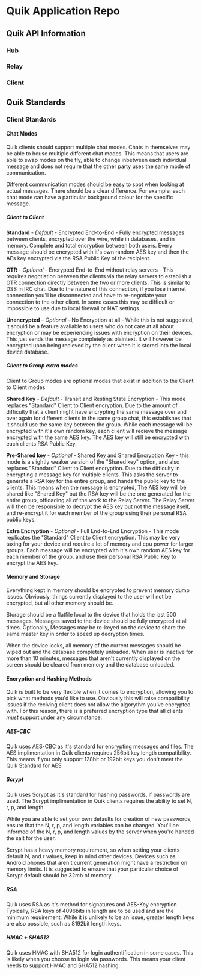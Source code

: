 # Quik Application Repo

## Quik API Information

### Hub


### Relay


### Client


## Quik Standards

### Client Standards

#### Chat Modes

Quik clients should support multiple chat modes. Chats in themselves may be able to house multiple different chat modes. This means that users are able to swap modes on the fly, able 
to change inbetween each individual message and does not require that the other party uses the same mode of communication. 

Different communication modes should be easy to spot when looking at actual messages. There should be a clear difference. 
    For example, each chat mode can have a particular background colour for the specific message. 

##### Client to Client

**Standard** - *Default* - Encrypted End-to-End - Fully encrypted messages between clients, encrypted over the wire, while in databases, and in memory. Complete and total encryption 
between both users. Every message should be encrypted with it's own random AES key and then the AEs key encrypted via the RSA Public Key of the recipient. 

**OTR** - *Optional* - Encrypted End-to-End without relay servers - This requires negotiation between the clients via the relay servers to establish a OTR connection directly between 
the two or more clients. This is similar to DSS in IRC chat. Due to the nature of this connection, if you lose internet connection you'll be disconnected and have to re-negotiate your 
connection to the other client. In some cases this may be difficult or impossible to use due to local firewall or NAT settings. 

**Unencrypted** - *Optional* - No Encryption at all - While this is not suggested, it should be a feature avaliable to users who do not care at all about encryption or may be 
experiencing issues with encryption on their devices. This just sends the message completely as plaintext. It will however be encrypted upon being recieved by the client when it is 
stored into the local device database. 

##### Client to Group extra modes

Client to Group modes are optional modes that exist in addition to the Client to Client modes 

**Shared Key** - *Default* - Transit and Resting State Encryption - This mode replaces "Standard" Client to Client encryption. Due to the amount of difficulty that a client might have 
encrypting the same message over and over again for different clients in the same group chat, this establishes that it should use the same key between the group. While each message 
will be encrypted with it's own random key, each client will recieve the message encrypted with the same AES key. The AES key will still be encrypted with each clients RSA Public Key.  

**Pre-Shared key** - *Optional* - Shared Key and Shared Encryption Key - this mode is a slightly weaker version of the "Shared key" option, and also replaces "Standard" Client to 
Client encryption. Due to the difficulty in encrypting a message key for multiple clients. This asks the server to generate a RSA key for the entire group, and hands the public key to 
the clients. This means when the message is encrypted, The AES key will be shared like "Shared Key" but the RSA key will be the one generated for the entire group, offloading all of 
the work to the Relay Server. The Relay Server will then be responsible to decrypt the AES key but not the message itself, and re-encrypt it for each member of the group using their 
personal RSA public keys. 

**Extra Encryption** - *Optional* - Full End-to-End Encryption - This mode replicates the "Standard" Client to Client encryption. This may be very taxing for your device and require a 
lot of memory and cpu power for larger groups. Each message will be encrypted with it's own random AES key for each member of the group, and use their personal RSA Public Key to 
encrypt the AES key. 

#### Memory and Storage

Everything kept in memory should be encrypted to prevent memory dump issues. 
Obviously, things currently displayed to the user will not be encrypted, but all other memory should be. 

Storage should be a flatfile local to the device that holds the last 500 messages. 
Messages saved to the device should be fully encrypted at all times. 
Optionally, Messages may be re-keyed on the device to share the same master key in order to speed up decryption times.

When the device locks, all memory of the current messages should be wiped out and the database completely unloaded. 
When user is inactive for more than 10 minutes, messages that aren't currently displayed on the screen should be cleared from memory and the database unloaded. 

#### Encryption and Hashing Methods

Quik is built to be very flexible when it comes to encryption, allowing you to pick what methods you'd like to use. 
Obviously this will raise compatibility issues if the reciving client does not allow the algorythm you've encrypted with. 
For this reason, there is a preferred encryption type that all clients *must* support under any circumstance. 

##### AES-CBC
    
Quik uses AES-CBC as it's standard for encrypting messages and files. 
The AES implimentation in Quik clients requires 256bit key length compatibility. 
This means if you only support 128bit or 192bit keys you don't meet the Quik Standard for AES

##### Scrypt 

Quik uses Scrypt as it's standard for hashing passwords, if passwords are used. 
The Scrypt implimentation in Quik clients requires the ability to set N, r, p, and length.

While you are able to set your own defaults for creation of new passwords, ensure that the N, r, p, and length variables can be changed.
You'll be informed of the N, r, p, and length values by the server when you're handed the salt for the user.

Scrypt has a heavy memory requirement, so when setting your clients default N, and r values, keep in mind other devices.
Devices such as Android phones that aren't current generation might have a restriction on memory limits.
It is suggested to ensure that your particular choice of Scrypt default should be 32mb of memory.

##### RSA 

Quik uses RSA as it's method for signatures and AES-Key encryption
Typically, RSA keys of 4096bits in length are to be used and are the minimum requirement. 
While it is unlikely to be an issue, greater length keys are also possible, such as 8192bit length keys. 

##### HMAC + SHA512

Quik uses HMAC with SHA512 for login authentification in some cases. This is likely when you choose to login via passwords. 
This means your client needs to support HMAC and SHA512 hashing. 


